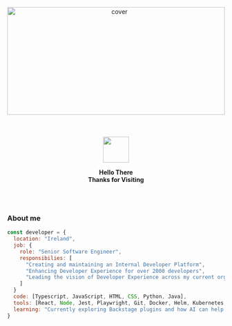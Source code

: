 <div align="center">
<img width="100%" height = "250px" src="https://raw.githubusercontent.com/rahulbanerjee26/githubProfileReadmeGenerator/main/banners/banner9.gif" alt="cover" />
</div>

<br/>
<br/>
<br/>

<div align="center">
<img src="https://user-images.githubusercontent.com/74038190/214644152-52f47eb3-5e31-4f47-8758-05c9468d5596.gif" width="60"/>

**Hello There**  
**Thanks for Visiting**
</div>
<br/>
<br/>

### About me

```javascript
const developer = {
  location: "Ireland",
  job: {
    role: "Senior Software Engineer",
    responsibilies: [
      "Creating and maintaining an Internal Developer Platform",
      "Enhancing Developer Experience for over 2000 developers",
      "Leading the vision of Developer Experience across my current organisation"
    ]
  }
  code: [Typescript, JavaScript, HTML, CSS, Python, Java],
  tools: [React, Node, Jest, Playwright, Git, Docker, Helm, Kubernetes, Jenkins],
  learning: "Currently exploring Backstage plugins and how AI can help transform Developer Experience"
}
```
